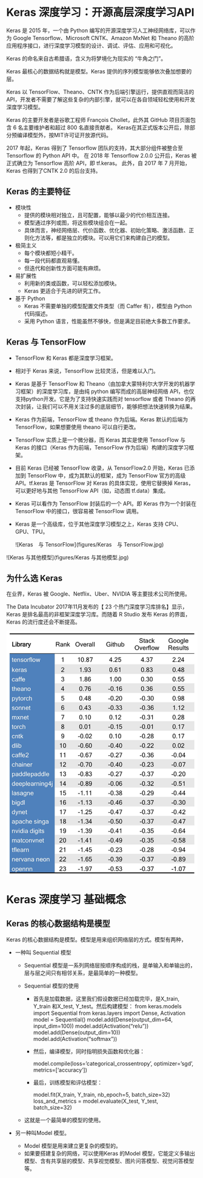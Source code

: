 # Keras 深度学习：开源高层深度学习API

Keras 是 2015 年，一个由 Python 编写的开源深度学习人工神经网络库，可以作为 Google Tensorflow、Microsoft CNTK、Amazon MxNet 和 Theano 的高阶应用程序接口，进行深度学习模型的设计、调试、评估、应用和可视化。

Keras 的命名来自古希腊语，含义为将梦境化为现实的 “牛角之门”。

Keras 最核心的数据结构就是模型。Keras 提供的序列模型能够依次叠加想要的层。

Keras 以 TensorFlow、Theano、CNTK 作为后端引擎运行，提供直观而简洁的 API，开发者不需要了解这些复杂的内部引擎，就可以在各自领域轻松使用和开发深度学习模型。

Keras 的主要开发者是谷歌工程师 François Chollet，此外其 GitHub 项目页面包含 6 名主要维护者和超过 800 名直接贡献者。
Keras在其正式版本公开后，除部分预编译模型外，按MIT许可证开放源代码。

2017 年起，Keras 得到了 Tensorflow 团队的支持，其大部分组件被整合至 Tensorflow 的 Python API 中。
在 2018 年 Tensorflow 2.0.0 公开后，Keras 被正式确立为 Tensorflow 高阶 API，即 tf.keras。
此外，自 2017 年 7 月开始，Keras 也得到了CNTK 2.0 的后台支持。

## Keras 的主要特征

- 模块性
  - 提供的模块相对独立，且可配置，能够以最少的代价相互连接。
  - 模型通过序列或图，将这些模块组合在一起。
  - 具体而言，神经网络层、代价函数、优化器、初始化策略、激活函数、正则化方法等，都是独立的模块。可以用它们来构建自己的模型。
- 极简主义
  - 每个模块都短小精干。
  - 每一段代码都直观易懂。
  - 但迭代和创新性方面可能有麻烦。
- 易扩展性
  - 利用新的类或函数，可以轻松添加模块。
  - Keras 更适合于先进的研究工作。
- 基于 Python
  - Keras 不需要单独的模型配置文件类型（而 Caffer 有），模型由 Python 代码描述。
  - 采用 Python 语言，性能虽然不够快，但是满足目前绝大多数工作要求。



## Keras 与 TensorFlow

- TensorFlow 和 Keras 都是深度学习框架。

- 相对于 Keras 来说，TensorFlow 比较灵活，但是难以入门。

- Keras 是基于 TensorFlow 和 Theano（由加拿大蒙特利尔大学开发的机器学习框架）的深度学习库，是由纯 python 编写而成的高层神经网络 API，也仅支持python开发。它是为了支持快速实践而对 tensorflow 或者 Theano 的再次封装，让我们可以不用关注过多的底层细节，能够把想法快速转换为结果。

- Keras 作为前端，TensorFlow 或 theano 作为后端。Keras 默认的后端为 TensorFlow，如果想要使用 theano 可以自行更改。

- TensorFlow 实质上是一个微分器，而 Keras 其实是使用 TensorFlow 与 Keras 的接口（Keras 作为前端，TensorFlow 作为后端）构建的深度学习框架。

- 目前 Keras 已经被 TensorFlow 收录，从 TensorFlow2.0 开始，Keras 已添加到 TensorFlow 中，成为其默认的框架，成为 TensorFlow 官方的高级 API。tf.keras 是 TensorFlow 对 Keras 的具体实现，使用它替换掉 Keras，可以更好地与其他 TensorFlow API（如，动态图 tf.data）集成。

- Keras 可以看作为 TensorFlow 封装后的一个 API。即 Keras 作为一个封装在 TensorFlow 中的接口，很容易被 TensorFlow 调用。

- Keras 是一个高级库，位于其他深度学习模型之上，Keras 支持 CPU、GPU、TPU。

  ![Keras　与 TensorFlow](figures/Keras　与 TensorFlow.jpg)



![Keras 与其他模型](figures/Keras 与其他模型.jpg)



## 为什么选 Keras

在业界，Keras 被 Google、Netflix、Uber、NVIDIA 等主要技术公司所使用。

The Data Incubator 2017年11月发布的【 23 个热门深度学习库排名】显示，Keras 是排名最高的非框架深度学习库。而随着 R Studio 发布 Keras 的界面，Keras 的流行度还会不断提高。

![深度学习库排名_2017](figures/深度学习库排名_2017.jpg)

# Keras 深度学习 基础概念

## Keras 的核心数据结构是模型

Keras 的核心数据结构是模型。模型是用来组织网络层的方式。模型有两种，

- 一种叫 Sequential 模型

  - Sequential 模型是一系列网络层按顺序构成的栈，是单输入和单输出的，层与层之间只有相邻关系，是最简单的一种模型。

  - Sequential 模型的使用

    - 首先是加载数据，这里我们假设数据已经加载完毕，是X_train, Y_train 和X_test, Y_test。然后构建模型：
      from keras.models import Sequential
      from keras.layers import Dense, Activation
      model = Sequential()
      model.add(Dense(output_dim=64, input_dim=100))
      model.add(Activation(“relu”))
      model.add(Dense(output_dim=10))
      model.add(Activation(“softmax”))

    - 然后，编译模型，同时指明损失函数和优化器：

      model.compile(loss=’categorical_crossentropy’, optimizer=’sgd’, metrics=[‘accuracy’])

    - 最后，训练模型和评估模型：

      model.fit(X_train, Y_train, nb_epoch=5, batch_size=32)
      loss_and_metrics = model.evaluate(X_test, Y_test, batch_size=32)

  - 这就是一个最简单的模型的使用。

- 另一种叫Model 模型。

  - Model 模型是用来建立更复杂的模型的。
  - 如果要搭建复杂的网络，可以使用Keras 的Model 模型，它能定义多输出模型、含有共享层的模型、共享视觉模型、图片问答模型、视觉问答模型等。
